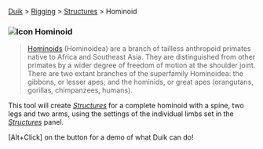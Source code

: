 [Duik](https://github.com/Rainbox-dev/DuAEF_Duik/wiki/Duik-User-Guide) > [Rigging](https://github.com/Rainbox-dev/DuAEF_Duik/wiki/Rigging) > [Structures](https://github.com/Rainbox-dev/DuAEF_Duik/wiki/Structures) > Hominoid

### ![Icon](https://github.com/Rainbox-dev/DuAEF_Duik/raw/master/docs/media/wiki/icons/w32_human_r.png) Hominoid

> [Hominoids](https://en.wikipedia.org/wiki/Ape) (Hominoidea) are a branch of tailless anthropoid primates native to Africa and Southeast Asia.
They are distinguished from other primates by a wider degree of freedom of motion at the shoulder joint.
There are two extant branches of the superfamily Hominoidea: the gibbons, or lesser apes; and the hominids, or great apes (orangutans, gorillas, chimpanzees, humans).


This tool will create *[Structures](https://github.com/Rainbox-dev/DuAEF_Duik/wiki/Structures)* for a complete hominoid with a spine, two legs and two arms, using the settings of the individual limbs set in the *[Structures](https://github.com/Rainbox-dev/DuAEF_Duik/wiki/Structures)* panel.


[Alt+Click] on the button for a demo of what Duik can do!
